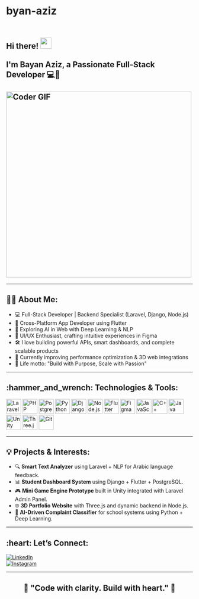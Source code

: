 # byan-aziz
<h2 align="left">
  <abc>
    <br>Hi there! <img src="https://user-images.githubusercontent.com/42378118/110234147-e3259600-7f4e-11eb-95be-0c4047144dea.gif" width="30"><br>
    <br> I'm Bayan Aziz, a Passionate Full-Stack Developer 💻🚀<br>
    <br>
    <img src="https://media.giphy.com/media/SWoSkN6DxTszqIKEqv/giphy.gif" alt="Coder GIF" width="500">
  </abc>
</h2>

---

<h2 align="left">👩‍💻 About Me:</h2>

- 💻 Full-Stack Developer | Backend Specialist (Laravel, Django, Node.js)
- 📱 Cross-Platform App Developer using Flutter
- 🧠 Exploring AI in Web with Deep Learning & NLP
- 🎨 UI/UX Enthusiast, crafting intuitive experiences in Figma
- 🛠 I love building powerful APIs, smart dashboards, and complete scalable products
- 🚀 Currently improving performance optimization & 3D web integrations
- 🔭 Life motto: "Build with Purpose, Scale with Passion"

---

<h2 align="left">:hammer_and_wrench: Technologies & Tools:</h2>
<p align="left">
  <a href="https://laravel.com/" target="_blank"><img src="https://cdn.jsdelivr.net/gh/devicons/devicon/icons/laravel/laravel-plain-wordmark.svg" width="40" height="40" alt="Laravel"/></a>
  <a href="https://www.php.net/" target="_blank"><img src="https://cdn.jsdelivr.net/gh/devicons/devicon/icons/php/php-original.svg" width="40" height="40" alt="PHP"/></a>
  <a href="https://www.postgresql.org/" target="_blank"><img src="https://cdn.jsdelivr.net/gh/devicons/devicon/icons/postgresql/postgresql-original.svg" width="40" height="40" alt="PostgreSQL"/></a>
  <a href="https://www.python.org/" target="_blank"><img src="https://cdn.jsdelivr.net/gh/devicons/devicon/icons/python/python-original.svg" width="40" height="40" alt="Python"/></a>
  <a href="https://www.djangoproject.com/" target="_blank"><img src="https://cdn.jsdelivr.net/gh/devicons/devicon/icons/django/django-plain.svg" width="40" height="40" alt="Django"/></a>
  <a href="https://nodejs.org/" target="_blank"><img src="https://cdn.jsdelivr.net/gh/devicons/devicon/icons/nodejs/nodejs-original.svg" width="40" height="40" alt="Node.js"/></a>
  <a href="https://flutter.dev/" target="_blank"><img src="https://cdn.jsdelivr.net/gh/devicons/devicon/icons/flutter/flutter-original.svg" width="40" height="40" alt="Flutter"/></a>
  <a href="https://figma.com/" target="_blank"><img src="https://cdn.jsdelivr.net/gh/devicons/devicon/icons/figma/figma-original.svg" width="40" height="40" alt="Figma"/></a>
  <a href="https://www.javascript.com/" target="_blank"><img src="https://cdn.jsdelivr.net/gh/devicons/devicon/icons/javascript/javascript-original.svg" width="40" height="40" alt="JavaScript"/></a>
  <a href="https://cplusplus.com/" target="_blank"><img src="https://cdn.jsdelivr.net/gh/devicons/devicon/icons/cplusplus/cplusplus-original.svg" width="40" height="40" alt="C++"/></a>
  <a href="https://www.java.com/" target="_blank"><img src="https://cdn.jsdelivr.net/gh/devicons/devicon/icons/java/java-original.svg" width="40" height="40" alt="Java"/></a>
  <a href="https://unity.com/" target="_blank"><img src="https://cdn.jsdelivr.net/gh/devicons/devicon/icons/unity/unity-original.svg" width="40" height="40" alt="Unity"/></a>
  <a href="https://threejs.org/" target="_blank"><img src="https://raw.githubusercontent.com/mrdoob/three.js/dev/files/icon.svg" width="40" height="40" alt="Three.js"/></a>
  <a href="https://git-scm.com/" target="_blank"><img src="https://cdn.jsdelivr.net/gh/devicons/devicon/icons/git/git-original.svg" width="40" height="40" alt="Git"/></a>
</p>

---

<h2 align="left">💡 Projects & Interests:</h2>

- 🔍 **Smart Text Analyzer** using Laravel + NLP for Arabic language feedback.
- 📊 **Student Dashboard System** using Django + Flutter + PostgreSQL.
- 🎮 **Mini Game Engine Prototype** built in Unity integrated with Laravel Admin Panel.
- 🌐 **3D Portfolio Website** with Three.js and dynamic backend in Node.js.
- 🧠 **AI-Driven Complaint Classifier** for school systems using Python + Deep Learning.

---

<h2 align="left">:heart: Let’s Connect:</h2>

[![LinkedIn](https://img.shields.io/badge/-Bayan%20Aziz-blue?style=flat-square&logo=Linkedin&logoColor=white&link=https://www.linkedin.com/in/bayan-aziz-091ab31a8)](https://www.linkedin.com/in/bayan-aziz-091ab31a8)  
[![Instagram](https://img.shields.io/badge/-@super__coding__girl-D7008A?style=flat-square&logo=instagram&logoColor=white&link=https://www.instagram.com/super_coding_girl?igsh=MmNlOGFpNWhjaG5l)](https://www.instagram.com/super_coding_girl?igsh=MmNlOGFpNWhjaG5l)

---

<h2 align="center">💬 "Code with clarity. Build with heart." 🚀</h2>

   

